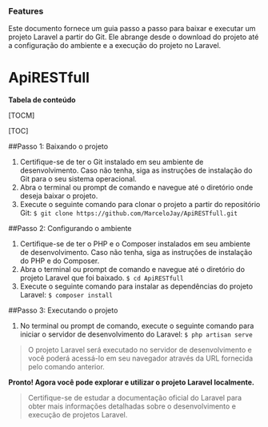 ### Features

Este documento fornece um guia passo a passo para baixar e executar um projeto Laravel a partir do Git. Ele abrange desde o download do projeto até a configuração do ambiente e a execução do projeto no Laravel.

# ApiRESTfull




**Tabela de conteúdo**

[TOCM]

[TOC]

##Passo 1: Baixando o projeto
                
1. Certifique-se de ter o Git instalado em seu ambiente de desenvolvimento. Caso não tenha, siga as instruções de instalação do Git para o seu sistema operacional.
2. Abra o terminal ou prompt de comando e navegue até o diretório onde deseja baixar o projeto.
3. Execute o seguinte comando para clonar o projeto a partir do repositório Git:
`$ git clone https://github.com/MarceloJay/ApiRESTfull.git`
                

##Passo 2: Configurando o ambiente
                
1. Certifique-se de ter o PHP e o Composer instalados em seu ambiente de desenvolvimento. Caso não tenha, siga as instruções de instalação do PHP e do Composer.
2. Abra o terminal ou prompt de comando e navegue até o diretório do projeto Laravel que foi baixado.
`$ cd ApiRESTfull`
3. Execute o seguinte comando para instalar as dependências do projeto Laravel:
`$ composer install`
                


##Passo 3: Executando o projeto
                
1. No terminal ou prompt de comando, execute o seguinte comando para iniciar o servidor de desenvolvimento do Laravel:
`$ php artisan serve`
                
> O projeto Laravel será executado no servidor de desenvolvimento e você poderá acessá-lo em seu navegador através da URL fornecida pelo comando anterior.

**Pronto! Agora você pode explorar e utilizar o projeto Laravel localmente.**
> Certifique-se de estudar a documentação oficial do Laravel para obter mais informações detalhadas sobre o desenvolvimento e execução de projetos Laravel.


